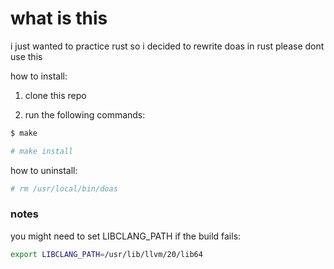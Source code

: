 # what is this
i just wanted to practice rust so i decided to rewrite doas in rust
please dont use this




how to install:

1. clone this repo

2. run the following commands:

```sh
$ make

# make install
```

how to uninstall:

```sh
# rm /usr/local/bin/doas
```


### notes
you might need to set LIBCLANG_PATH if the build fails:

```sh
export LIBCLANG_PATH=/usr/lib/llvm/20/lib64
```

